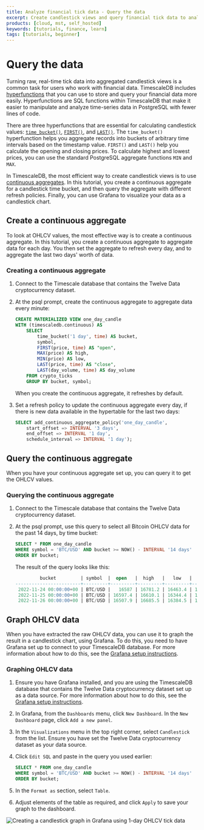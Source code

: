 ```yaml
---
title: Analyze financial tick data - Query the data
excerpt: Create candlestick views and query financial tick data to analyze price changes
products: [cloud, mst, self_hosted]
keywords: [tutorials, finance, learn]
tags: [tutorials, beginner]
---
```


# Query the data

Turning raw, real-time tick data into aggregated candlestick views is a common
task for users who work with financial data. TimescaleDB includes
[hyperfunctions][hyperfunctions]
that you can use to store and query your financial data more easily.
Hyperfunctions are SQL functions within TimescaleDB that make it easier to
manipulate and analyze time-series data in PostgreSQL with fewer lines of code.

There are three hyperfunctions that are essential for calculating candlestick
values: [`time_bucket()`][time-bucket], [`FIRST()`][first], and [`LAST()`][last].
The `time_bucket()` hyperfunction helps you aggregate records into buckets of
arbitrary time intervals based on the timestamp value. `FIRST()` and `LAST()`
help you calculate the opening and closing prices. To calculate highest and
lowest prices, you can use the standard PostgreSQL aggregate functions `MIN` and
`MAX`.

In TimescaleDB, the most efficient way to create candlestick views is to use
[continuous aggregates][caggs].
In this tutorial, you create a continuous aggregate for a candlestick time
bucket, and then query the aggregate with different refresh policies. Finally,
you can use Grafana to visualize your data as a candlestick chart.

## Create a continuous aggregate

To look at OHLCV values, the most effective way is to create a continuous
aggregate. In this tutorial, you create a continuous aggregate to aggregate data
for each day. You then set the aggregate to refresh every day, and to aggregate
the last two days' worth of data.

<Procedure>

### Creating a continuous aggregate

1.  Connect to the Timescale database that contains the Twelve Data
    cryptocurrency dataset.

1.  At the psql prompt, create the continuous aggregate to aggregate data every
    minute:

    ```sql
    CREATE MATERIALIZED VIEW one_day_candle
    WITH (timescaledb.continuous) AS
        SELECT
            time_bucket('1 day', time) AS bucket,
            symbol,
            FIRST(price, time) AS "open",
            MAX(price) AS high,
            MIN(price) AS low,
            LAST(price, time) AS "close",
            LAST(day_volume, time) AS day_volume
        FROM crypto_ticks
        GROUP BY bucket, symbol;
    ```

    When you create the continuous aggregate, it refreshes by default.

1.  Set a refresh policy to update the continuous aggregate every day,
    if there is new data available in the hypertable for the last two days:

    ```sql
    SELECT add_continuous_aggregate_policy('one_day_candle',
        start_offset => INTERVAL '3 days',
        end_offset => INTERVAL '1 day',
        schedule_interval => INTERVAL '1 day');
    ```

</Procedure>

## Query the continuous aggregate

When you have your continuous aggregate set up, you can query it to get the
OHLCV values.

<Procedure>

### Querying the continuous aggregate

1.  Connect to the Timescale database that contains the Twelve Data
    cryptocurrency dataset.

1.  At the psql prompt, use this query to select all Bitcoin OHLCV data for the
    past 14 days, by time bucket:

    ```sql
    SELECT * FROM one_day_candle
    WHERE symbol = 'BTC/USD' AND bucket >= NOW() - INTERVAL '14 days'
    ORDER BY bucket;
    ```

    The result of the query looks like this:

    ```sql
             bucket         | symbol  |  open   |  high   |   low   |  close  | day_volume
    ------------------------+---------+---------+---------+---------+---------+------------
     2022-11-24 00:00:00+00 | BTC/USD |   16587 | 16781.2 | 16463.4 | 16597.4 |      21803
     2022-11-25 00:00:00+00 | BTC/USD | 16597.4 | 16610.1 | 16344.4 | 16503.1 |      20788
     2022-11-26 00:00:00+00 | BTC/USD | 16507.9 | 16685.5 | 16384.5 | 16450.6 |      12300
    ```

</Procedure>

## Graph OHLCV data

When you have extracted the raw OHLCV data, you can use it to graph the result
in a candlestick chart, using Grafana. To do this, you need to have Grafana set
up to connect to your TimescaleDB database. For more information about how to do
this, see the [Grafana setup instructions][grafana-setup].

<Procedure>

### Graphing OHLCV data

1.  Ensure you have Grafana installed, and you are using the TimescaleDB
    database that contains the Twelve Data cryptocurrency dataset set up as a
    data source. For more information about how to do this, see the
    [Grafana setup instructions][grafana-setup].
1.  In Grafana, from the `Dashboards` menu, click `New Dashboard`. In the
    `New Dashboard` page, click `Add a new panel`.
1.  In the `Visualizations` menu in the top right corner, select `Candlestick`
    from the list. Ensure you have set the Twelve Data cryptocurrency dataset as
    your data source.
1.  Click `Edit SQL` and paste in the query you used earlier:

    ```sql
    SELECT * FROM one_day_candle
    WHERE symbol = 'BTC/USD' AND bucket >= NOW() - INTERVAL '14 days'
    ORDER BY bucket;
    ```

1.  In the `Format as` section, select `Table`.
1.  Adjust elements of the table as required, and click `Apply` to save your
    graph to the dashboard.

<img class="main-content__illustration"
    src="https://s3.amazonaws.com/assets.timescale.com/docs/images/Grafana_candlestick_1day.png"
    alt="Creating a candlestick graph in Grafana using 1-day OHLCV tick data"
/>

</Procedure>

[caggs]: /use-timescale/:currentVersion:/continuous-aggregates/
[first]: /api/:currentVersion:/hyperfunctions/first/
[hyperfunctions]: /api/:currentVersion:/hyperfunctions/
[intraday-tutorial]: /tutorials/:currentVersion:/analyze-intraday-stocks/
[last]: /api/:currentVersion:/hyperfunctions/last/
[time-bucket]: /api/:currentVersion:/hyperfunctions/time_bucket/
[lag]: https://www.postgresqltutorial.com/postgresql-lag-function/
[grafana-setup]: /tutorials/:currentVersion:/grafana/grafana-timescalecloud/
